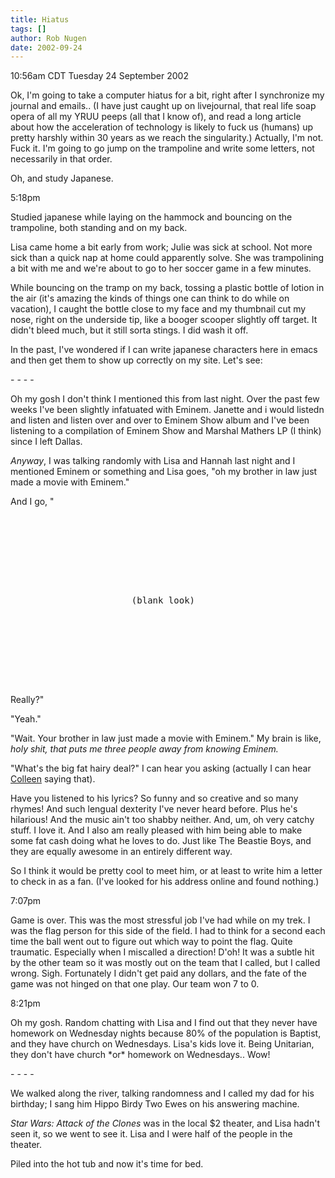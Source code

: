 ```yaml
---
title: Hiatus
tags: []
author: Rob Nugen
date: 2002-09-24
---
```


<p class=date>10:56am CDT Tuesday 24 September 2002</p>

<p>Ok, I'm going to take a computer hiatus for a bit, right after I
synchronize my journal and emails.. (I have just caught up on
livejournal, that real life soap opera of all my YRUU peeps (all that
I know of), and read a long article about how the acceleration of
technology is likely to fuck us (humans) up pretty harshly within 30
years as we reach the singularity.)  Actually, I'm not.  Fuck it.  I'm
going to go jump on the trampoline and write some letters, not
necessarily in that order.</p>

<p>Oh, and study Japanese.</p>

<p class=date>5:18pm</p>

<p>Studied japanese while laying on the hammock and bouncing on the
trampoline, both standing and on my back.</p>

<p>Lisa came home a bit early from work; Julie was sick at school.
Not more sick than a quick nap at home could apparently solve.  She
was trampolining a bit with me and we're about to go to her soccer
game in a few minutes.</p>

<p>While bouncing on the tramp on my back, tossing a plastic bottle of
lotion in the air (it's amazing the kinds of things one can think to
do while on vacation), I caught the bottle close to my face and my
thumbnail cut my nose, right on the underside tip, like a booger
scooper slightly off target.  It didn't bleed much, but it still sorta
stings.  I did wash it off.</p>

<p>In the past, I've wondered if I can write japanese characters here
in emacs and then get them to show up correctly on my site.  Let's
see:</p>

<p>- - - -</p>

<p>Oh my gosh I don't think I mentioned this from last night.  Over
the past few weeks I've been slightly infatuated with Eminem.  Janette
and i would listedn and listen and listen over and over to Eminem Show
album and I've been listening to a compilation of Eminem Show and
Marshal Mathers LP (I think) since I left Dallas.</p>

<p><em>Anyway</em>, I was talking randomly with Lisa and Hannah last
night and I mentioned Eminem or something and Lisa goes, "oh my
brother in law just made a movie with Eminem."</p>

<p>And I go, "</p>

<pre>








                       (blank look)








</pre>

<p>Really?"</p>

<p>"Yeah."</p>

<p>"Wait.  Your brother in law just made a movie with Eminem."  My
brain is like, <em>holy shit, that puts me three people away from
knowing Eminem.</em></p>

<p>"What's the big fat hairy deal?" I can hear you asking (actually I
can hear <a href="https://www.livejournal.com/users/saube/">Colleen</a>
saying that).</p>

<p>Have you listened to his lyrics?  So funny and so creative and so
many rhymes!  And such lengual dexterity I've never heard before.
Plus he's hilarious!  And the music ain't too shabby neither.  And,
um, oh very catchy stuff.  I love it.  And I also am really pleased
with him being able to make some fat cash doing what he loves to do.
Just like The Beastie Boys, and they are equally awesome in an
entirely different way.</p>

<p>So I think it would be pretty cool to meet him, or at least to
write him a letter to check in as a fan.  (I've looked for his address
online and found nothing.)</p>

<p class=date>7:07pm</p>

<p>Game is over.  This was the most stressful job I've had while on my
trek.  I was the flag person for this side of the field.  I had to
think for a second each time the ball went out to figure out which way
to point the flag.  Quite traumatic.  Especially when I miscalled a
direction!  D'oh!  It was a subtle hit by the other team so it was
mostly out on the team that I called, but I called wrong.  Sigh.
Fortunately I didn't get paid any dollars, and the fate of the game
was not hinged on that one play.  Our team won 7 to 0.</p>

<p class=date>8:21pm</p>

<p>Oh my gosh.  Random chatting with Lisa and I find out that they
never have homework on Wednesday nights because 80% of the population
is Baptist, and they have church on Wednesdays.  Lisa's kids love it.
Being Unitarian, they don't have church *or* homework on Wednesdays..
Wow!</p>

<p>- - - -</p>

<p>We walked along the river, talking randomness and I called my dad
for his birthday; I sang him Hippo Birdy Two Ewes on his answering
machine.</p>

<p><em>Star Wars: Attack of the Clones</em> was in the local $2
theater, and Lisa hadn't seen it, so we went to see it.  Lisa and I
were half of the people in the theater.</p>

<p>Piled into the hot tub and now it's time for bed.</p>
